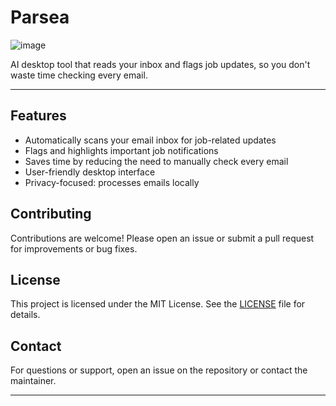 # Parsea
![image](https://github.com/user-attachments/assets/e629106a-8778-41c8-812e-0a9501df9fe6)

AI desktop tool that reads your inbox and flags job updates, so you don't waste time checking every email.

---

## Features
- Automatically scans your email inbox for job-related updates
- Flags and highlights important job notifications
- Saves time by reducing the need to manually check every email
- User-friendly desktop interface
- Privacy-focused: processes emails locally

## Contributing
Contributions are welcome! Please open an issue or submit a pull request for improvements or bug fixes.

## License
This project is licensed under the MIT License. See the [LICENSE](LICENSE) file for details.

## Contact
For questions or support, open an issue on the repository or contact the maintainer.

---

